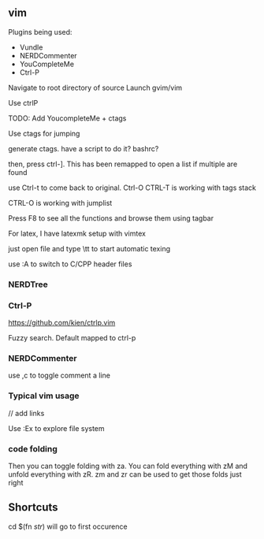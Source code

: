 ## vim ##

Plugins being used:
* Vundle
* NERDCommenter
* YouCompleteMe
* Ctrl-P

Navigate to root directory of source
Launch gvim/vim

Use ctrlP

TODO: Add YoucompleteMe + ctags

Use ctags for jumping

generate ctags. have a script to do it?
bashrc?

then, press ctrl-]. This has been remapped to open a list if multiple are found

use Ctrl-t to come back to original.
Ctrl-O
CTRL-T is working with tags stack

CTRL-O is working with jumplist

Press F8 to see all the functions and browse them using tagbar

For latex, I have latexmk setup with vimtex

just open file and type \tt to start automatic texing

use :A to switch to C/CPP header files

### NERDTree ###

### Ctrl-P ###
https://github.com/kien/ctrlp.vim

Fuzzy search.
Default mapped to ctrl-p

### NERDCommenter ###
use ,c to toggle comment a line

### Typical vim usage ###
// add links

Use :Ex to explore file system

### code folding ###
Then you can toggle folding with za. You can fold everything with zM and unfold everything with zR. zm and zr can be used to get those folds just right

## Shortcuts ##
cd $(fn *str*) will go to first occurence
